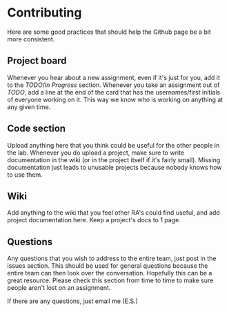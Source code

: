 # Contributing

Here are some good practices that should help the Github page be a bit more consistent.

## Project board

Whenever you hear about a new assignment, even if it's just for you, add it to the _TODO_/_In Progress_ section. Whenever you take an assignment out of _TODO_, add a line at the end of the card that has the usernames/first initials of everyone working on it. This way we know who is working on anything at any given time.

## Code section

Upload anything here that you think could be useful for the other people in the lab. Whenever you do upload a project, make sure to write documentation in the wiki (or in the project itself if it's fairly small). Missing documentation just leads to unusable projects because nobody knows how to use them.

## Wiki

Add anything to the wiki that you feel other RA's could find useful, and add project documentation here. Keep a project's docs to 1 page.

## Questions

Any questions that you wish to address to the entire team, just post in the issues section. This should be used for general questions because the entire team can then look over the conversation. Hopefully this can be a great resource. Please check this section from time to time to make sure people aren't lost on an assignment.

If there are any questions, just email me (E.S.)
